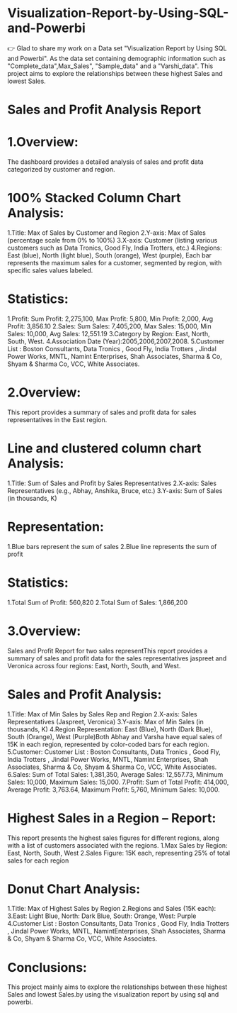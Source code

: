 # Visualization-Report-by-Using-SQL-and-Powerbi
👉 Glad to share my work on a Data set "Visualization Report by Using SQL and Powerbi". As the data set containing demographic information such as "Complete_data",Max_Sales", "Sample_data" and a "Varshi_data". This project aims to explore the relationships between these highest Sales and lowest Sales. 
# Sales and Profit Analysis Report
# 1.Overview:
The dashboard provides a detailed analysis of sales and profit data categorized by customer and region.
# 100% Stacked Column Chart Analysis:
1.Title: Max of Sales by Customer and Region
2.Y-axis: Max of Sales (percentage scale from 0% to 100%)
3.X-axis: Customer (listing various customers such as Data Tronics, Good Fly, India Trotters, etc.)
4.Regions: East (blue), North (light blue), South (orange), West (purple),
Each bar represents the maximum sales for a customer, segmented by region, with specific sales values labeled.
# Statistics:
1.Profit: Sum Profit: 2,275,100, Max Profit: 5,800, Min Profit: 2,000, Avg Profit: 3,856.10
2.Sales: Sum Sales: 7,405,200, Max Sales: 15,000, Min Sales: 10,000, Avg Sales: 12,551.19
3.Category by Region: East, North, South, West.
4.Association Date (Year):2005,2006,2007,2008.
5.Customer List : Boston Consultants, Data Tronics , Good Fly, India Trotters , Jindal Power Works, MNTL, Namint Enterprises, Shah Associates, Sharma & Co, Shyam & Sharma Co, VCC, White Associates.
# 2.Overview:
This report provides a summary of sales and profit data for sales representatives in the East region.
# Line and clustered column chart Analysis:
1.Title: Sum of Sales and Profit by Sales Representatives
2.X-axis: Sales Representatives (e.g., Abhay, Anshika, Bruce, etc.)
3.Y-axis: Sum of Sales (in thousands, K)
# Representation:
1.Blue bars represent the sum of sales
2.Blue line represents the sum of profit
# Statistics:
1.Total Sum of Profit: 560,820
2.Total Sum of Sales: 1,866,200
# 3.Overview:
Sales and Profit Report for two sales representThis report provides a summary of sales and profit data for the sales representatives jaspreet and Veronica across four regions: East, North, South, and West.
# Sales and Profit Analysis:
1.Title: Max of Min Sales by Sales Rep and Region
2.X-axis: Sales Representatives (Jaspreet, Veronica)
3.Y-axis: Max of Min Sales (in thousands, K)
4.Region Representation:
East (Blue), North (Dark Blue), South (Orange), West (Purple)Both Abhay and Varsha have equal sales of 15K in each region, represented by color-coded bars for each region.
5.Customer: Customer List : Boston Consultants, Data Tronics , Good Fly, India Trotters , Jindal Power Works, MNTL, 	Namint Enterprises, Shah Associates, Sharma & Co, Shyam & Sharma Co, VCC, White Associates.
6.Sales: Sum of Total Sales: 1,381,350, Average Sales: 12,557.73, Minimum Sales: 10,000, Maximum Sales: 15,000.
7.Profit: Sum of Total Profit: 414,000, Average Profit: 3,763.64, Maximum Profit: 5,760, Minimum Sales: 10,000.
# Highest Sales in a Region – Report:
This report presents the highest sales figures for different regions, along with a list of customers associated with the regions.
1.Max Sales by Region: East, North, South, West
2.Sales Figure: 15K each, representing 25% of total sales for each region
# Donut Chart Analysis:
1.Title: Max of Highest Sales by Region
2.Regions and Sales (15K each):
3.East: Light Blue, North: Dark Blue, South: Orange, West: Purple
4.Customer List : Boston Consultants, Data Tronics , Good Fly, India Trotters , Jindal Power Works, MNTL, NamintEnterprises, Shah Associates, Sharma & Co, Shyam & Sharma Co, VCC, White Associates.
# Conclusions:
This project mainly aims to explore the relationships between these highest Sales and lowest Sales.by using the visualization report by using sql and powerbi.
